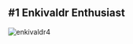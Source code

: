 ## #1 Enkivaldr Enthusiast

![enkivaldr4](https://github.com/user-attachments/assets/b8fa2d5a-8909-4fa8-b712-9f90e68c8e4e)
